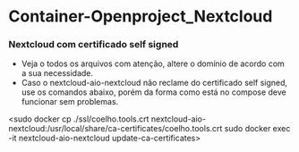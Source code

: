 # Container-Openproject_Nextcloud

### Nextcloud com certificado self signed
- Veja o todos os arquivos com atenção, altere o domínio de acordo com a sua necessidade.
- Caso o nextcloud-aio-nextcloud não reclame do certificado self signed, use os comandos abaixo, porém da forma como está no compose deve funcionar sem problemas.

<sudo docker cp ./ssl/coelho.tools.crt nextcloud-aio-nextcloud:/usr/local/share/ca-certificates/coelho.tools.crt
sudo docker exec -it nextcloud-aio-nextcloud update-ca-certificates>
